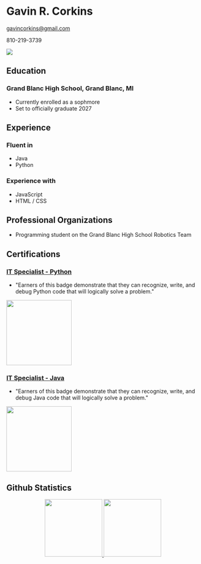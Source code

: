 # Gavin R. Corkins 
gavincorkins@gmail.com

810-219-3739
<p align='left'>
   <a href="https://www.linkedin.com/in/gavin-corkins-2a033913/">
   	<img src="https://img.shields.io/badge/linkedin-%230077B5.svg?&style=for-the-badge&logo=linkedin&logoColor=white"/>
   </a>
</p>

## Education
### Grand Blanc High School, Grand Blanc, MI
- Currently enrolled as a sophmore
- Set to officially graduate 2027

## Experience
### Fluent in
- Java
- Python
### Experience with
- JavaScript
- HTML / CSS

## Professional Organizations
- Programming student on the Grand Blanc High School Robotics Team
  
## Certifications
### [**IT Specialist - Python**](https://www.credly.com/badges/5804909c-4b0b-47ae-9388-b7b8e25416b0)
- "Earners of this badge demonstrate that they can recognize, write, and debug Python code that will logically solve a problem."
<p align='left'>
   <a href="https://www.credly.com/badges/5804909c-4b0b-47ae-9388-b7b8e25416b0">
   	<img src="https://images.credly.com/size/340x340/images/3c4602d8-832e-4a24-b42d-00359ce746f7/ITS-Badges_Python_1200px.png" width="170" height="170"/>
   </a>
</p>

### [**IT Specialist - Java**](https://www.credly.com/badges/b6a8109c-bc1f-4f86-ac71-6299e6e1ebc3)
- "Earners of this badge demonstrate that they can recognize, write, and debug Java code that will logically solve a problem."
<p align='left'>
   <a href="https://www.credly.com/badges/b6a8109c-bc1f-4f86-ac71-6299e6e1ebc3">
   	<img src="https://images.credly.com/size/340x340/images/2210b6fe-0eda-415a-8aba-6c1400566728/ITS-Badges_Java_1200px.png" width="170" height="170"/>
   </a>
</p>

## Github Statistics

<p align='center'>
   <a href="https://github-readme-stats.vercel.app/api?username=gavinrc&show_icons=true&count_private=true">
   	<img height=150 src="https://github-readme-stats.vercel.app/api?username=gavinrc&show_icons=true&count_private=true"/>
   </a>
   <a href="https://github.com/gavinrc/github-readme-stats">
   	<img height=150 src="https://github-readme-stats.vercel.app/api/top-langs/?username=gavinrc&layout=compact"/>
   </a>
</p>
